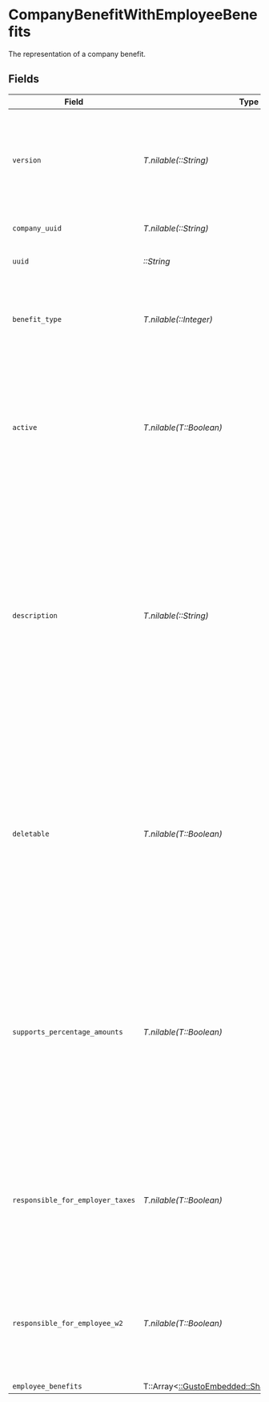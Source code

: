 # CompanyBenefitWithEmployeeBenefits

The representation of a company benefit.


## Fields

| Field                                                                                                                                                                                                                                         | Type                                                                                                                                                                                                                                          | Required                                                                                                                                                                                                                                      | Description                                                                                                                                                                                                                                   |
| --------------------------------------------------------------------------------------------------------------------------------------------------------------------------------------------------------------------------------------------- | --------------------------------------------------------------------------------------------------------------------------------------------------------------------------------------------------------------------------------------------- | --------------------------------------------------------------------------------------------------------------------------------------------------------------------------------------------------------------------------------------------- | --------------------------------------------------------------------------------------------------------------------------------------------------------------------------------------------------------------------------------------------- |
| `version`                                                                                                                                                                                                                                     | *T.nilable(::String)*                                                                                                                                                                                                                         | :heavy_minus_sign:                                                                                                                                                                                                                            | The current version of the object. See the [versioning guide](https://docs.gusto.com/embedded-payroll/docs/idempotency) for information on how to use this field.                                                                             |
| `company_uuid`                                                                                                                                                                                                                                | *T.nilable(::String)*                                                                                                                                                                                                                         | :heavy_minus_sign:                                                                                                                                                                                                                            | The UUID of the company.                                                                                                                                                                                                                      |
| `uuid`                                                                                                                                                                                                                                        | *::String*                                                                                                                                                                                                                                    | :heavy_check_mark:                                                                                                                                                                                                                            | The UUID of the company benefit.                                                                                                                                                                                                              |
| `benefit_type`                                                                                                                                                                                                                                | *T.nilable(::Integer)*                                                                                                                                                                                                                        | :heavy_minus_sign:                                                                                                                                                                                                                            | The type of the benefit to which the company benefit belongs (same as benefit_id).                                                                                                                                                            |
| `active`                                                                                                                                                                                                                                      | *T.nilable(T::Boolean)*                                                                                                                                                                                                                       | :heavy_minus_sign:                                                                                                                                                                                                                            | Whether this benefit is active for employee participation. Company benefits may only be deactivated if no employees are actively participating.                                                                                               |
| `description`                                                                                                                                                                                                                                 | *T.nilable(::String)*                                                                                                                                                                                                                         | :heavy_minus_sign:                                                                                                                                                                                                                            | The description of the company benefit. For example, a company may offer multiple benefits with an ID of 1 (for Medical Insurance). The description would show something more specific like “Kaiser Permanente” or “Blue Cross/ Blue Shield”. |
| `deletable`                                                                                                                                                                                                                                   | *T.nilable(T::Boolean)*                                                                                                                                                                                                                       | :heavy_minus_sign:                                                                                                                                                                                                                            | Whether this company benefit can be deleted. Deletable will be set to true if the benefit has not been used in payroll, has no employee benefits associated, and the benefit is not owned by Gusto or a Partner                               |
| `supports_percentage_amounts`                                                                                                                                                                                                                 | *T.nilable(T::Boolean)*                                                                                                                                                                                                                       | :heavy_minus_sign:                                                                                                                                                                                                                            | Whether employee deductions and company contributions can be set as percentages of payroll for an individual employee. This is determined by the type of benefit and is not configurable by the company.                                      |
| `responsible_for_employer_taxes`                                                                                                                                                                                                              | *T.nilable(T::Boolean)*                                                                                                                                                                                                                       | :heavy_minus_sign:                                                                                                                                                                                                                            | Whether the employer is subject to pay employer taxes when an employee is on leave. Only applicable to third party sick pay benefits.                                                                                                         |
| `responsible_for_employee_w2`                                                                                                                                                                                                                 | *T.nilable(T::Boolean)*                                                                                                                                                                                                                       | :heavy_minus_sign:                                                                                                                                                                                                                            | Whether the employer is subject to file W-2 forms for an employee on leave. Only applicable to third party sick pay benefits.                                                                                                                 |
| `employee_benefits`                                                                                                                                                                                                                           | T::Array<[::GustoEmbedded::Shared::EmployeeBenefits](../../models/shared/employeebenefits.md)>                                                                                                                                                | :heavy_minus_sign:                                                                                                                                                                                                                            | N/A                                                                                                                                                                                                                                           |